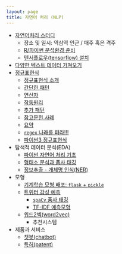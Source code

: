 ```yaml
---
layout: page
title: 자연어 처리 (NLP)
---
```


- [자연어처리 스터디](https://etherpad.net/p/nlp-study)
    - 장소 및 일시: 역삼역 인근 / 매주 혹은 격주 
    - [R/파이썬 분석환경 준비](nlp-toolchain.html)
    - [텐서플로우(tensorflow) 설치](nlp-tensorflow-install.html)
- [다양한 텍스트 데이터 가져오기](regex-import-text.html)
- [정규표현식](regex-index.html)
    - [정규표현식 소개](regex-intro.html)
    - [간단한 패턴](regex-simple-pattern.html)
    - [연산자](regex-operators.html)
    - [작동원리](regex-under-the-hood.html)
    - [추가 패턴](regex-more-pattern.html)
    - [참고문헌 사례](regex-last-wrinkle.html)
    - [요약](regex-wrapup.html)
    - [`regex` 나래를 펴라!!!](regex-ai-nlp.html)
    - [파이썬3 정규표현식](regex-python3.html)    
- 탐색적 데이터 분석(EDA)
    - [파이썬 자연어 처리 기초](nlp-python-basic.html)
    - [형태소 분석과 품사 태깅](nlp-pos-tagging.html)
    - [정보추출 - 개체명 인식(NER)](nlp-ner-python.html)
- 모형
    - [기계학습 모형 배포: `flask` + `pickle`](nlp-ml-deployment.html) 
    - [트위터 감성 예측](nlp-twitter-ml.html)
        - [`spaCy` 품사 태깅](nlp-twitter-ml-pos.html)
        - [TF-IDF 예측모형](nlp-twitter-ml-tfidf.html)
    - [워드2벡(word2vec)](nlp-word2vec-python.html)
        - 추천시스템
- 제품과 서비스
    - [챗봇(chatbot)](nlp-chatbot.html)
    - [특허(patent)](nlp-patent.html)
